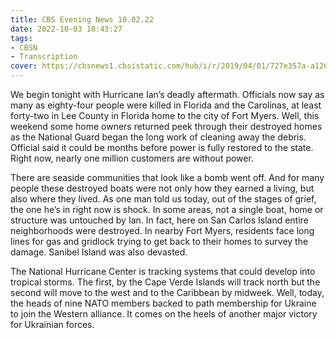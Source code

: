 ```yaml
---
title: CBS Evening News 10.02.22
date: 2022-10-03 18:43:27
tags:
- CBSN
- Transcription
cover: https://cbsnews1.cbsistatic.com/hub/i/r/2019/04/01/727e357a-a126-4138-a2c5-4d3222669d57/thumbnail/640x360/3ff2761028dc5c65cc4f07acd54bcd5c/cbsn2-logo-1920x1080.jpg
---
```

We begin tonight with Hurricane Ian’s deadly aftermath. Officials now say as many as eighty-four people were killed in Florida and the Carolinas, at least forty-two in Lee County in Florida home to the city of Fort Myers. Well, this weekend some home owners returned peek through their destroyed homes as the National Guard began the long work of cleaning away the debris. Official said it could be months before power is fully restored to the state. Right now, nearly one million customers are without power. 

There are seaside communities that look like a bomb went off. 	And for many people these destroyed boats were not only how they earned a living, but also where they lived. As one man told us today, out of the stages of grief, the one he’s in right now is shock. In some areas, not a single boat, home or structure was untouched by Ian. In fact, here on San Carlos Island entire neighborhoods were destroyed. In nearby Fort Myers, residents face long lines for gas and gridlock trying to get back to their homes to survey the damage. Sanibel Island was also devasted. 

The National Hurricane Center is tracking systems that could develop into tropical storms. The first, by the Cape Verde Islands will track north but the second will move to the west and to the Caribbean by midweek. Well, today, the heads of nine NATO members backed to path membership for Ukraine to join the Western alliance. It comes on the heels of another major victory for Ukrainian forces. 

